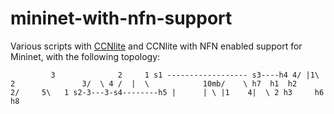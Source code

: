# mininet-with-nfn-support

Various scripts with [CCNlite](https://github.com/cn-uofbasel/ccn-lite) and CCNlite with NFN enabled support for Mininet, with the following topology:

`         3              2     1
     s1 ------------------ s3----h4
  4/ |1\ 2               3/  \ 4
  /  |  \            10mb/    \
 h7  h1  h2            2/     5\   1
                      s2-3---3-s4--------h5
                        |      | \
                        |1    4|  \ 2
                       h3     h6   h8`
